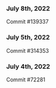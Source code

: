 ### July 8th, 2022

Commit #139337

### July 5th, 2022

Commit #314353


### July 4th, 2022

Commit #72281
